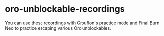 # oro-unblockable-recordings
You can use these recordings with Grouflon's practice mode and Final Burn Neo to practice escaping various Oro unblockables.

